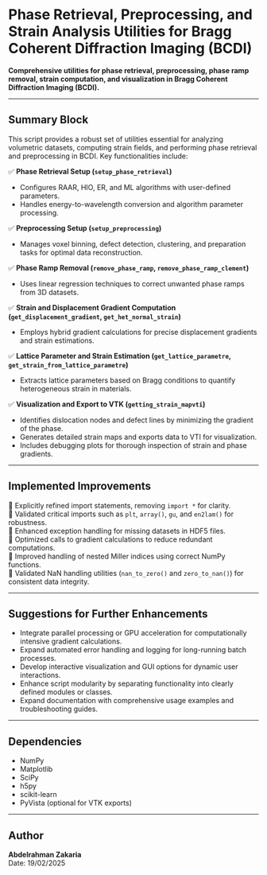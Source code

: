 # Phase Retrieval, Preprocessing, and Strain Analysis Utilities for Bragg Coherent Diffraction Imaging (BCDI)

**Comprehensive utilities for phase retrieval, preprocessing, phase ramp removal, strain computation, and visualization in Bragg Coherent Diffraction Imaging (BCDI).**

---

## Summary Block

This script provides a robust set of utilities essential for analyzing volumetric datasets, computing strain fields, and performing phase retrieval and preprocessing in BCDI. Key functionalities include:

✅ **Phase Retrieval Setup (`setup_phase_retrieval`)**  
- Configures RAAR, HIO, ER, and ML algorithms with user-defined parameters.
- Handles energy-to-wavelength conversion and algorithm parameter processing.

✅ **Preprocessing Setup (`setup_preprocessing`)**  
- Manages voxel binning, defect detection, clustering, and preparation tasks for optimal data reconstruction.

✅ **Phase Ramp Removal (`remove_phase_ramp`, `remove_phase_ramp_clement`)**  
- Uses linear regression techniques to correct unwanted phase ramps from 3D datasets.

✅ **Strain and Displacement Gradient Computation (`get_displacement_gradient`, `get_het_normal_strain`)**  
- Employs hybrid gradient calculations for precise displacement gradients and strain estimations.

✅ **Lattice Parameter and Strain Estimation (`get_lattice_parametre`, `get_strain_from_lattice_parametre`)**  
- Extracts lattice parameters based on Bragg conditions to quantify heterogeneous strain in materials.

✅ **Visualization and Export to VTK (`getting_strain_mapvti`)**  
- Identifies dislocation nodes and defect lines by minimizing the gradient of the phase.
- Generates detailed strain maps and exports data to VTI for visualization.
- Includes debugging plots for thorough inspection of strain and phase gradients.

---

## Implemented Improvements

🔹 Explicitly refined import statements, removing `import *` for clarity.  
🔹 Validated critical imports such as `plt`, `array()`, `gu`, and `en2lam()` for robustness.  
🔹 Enhanced exception handling for missing datasets in HDF5 files.  
🔹 Optimized calls to gradient calculations to reduce redundant computations.  
🔹 Improved handling of nested Miller indices using correct NumPy functions.  
🔹 Validated NaN handling utilities (`nan_to_zero()` and `zero_to_nan()`) for consistent data integrity.

---

## Suggestions for Further Enhancements

- Integrate parallel processing or GPU acceleration for computationally intensive gradient calculations.
- Expand automated error handling and logging for long-running batch processes.
- Develop interactive visualization and GUI options for dynamic user interactions.
- Enhance script modularity by separating functionality into clearly defined modules or classes.
- Expand documentation with comprehensive usage examples and troubleshooting guides.

---

## Dependencies

- NumPy
- Matplotlib
- SciPy
- h5py
- scikit-learn
- PyVista (optional for VTK exports)

---

## Author

**Abdelrahman Zakaria**  
Date: 19/02/2025

